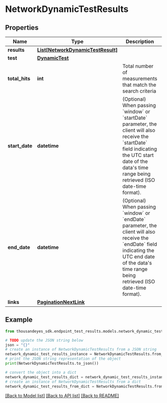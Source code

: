 # NetworkDynamicTestResults


## Properties

Name | Type | Description | Notes
------------ | ------------- | ------------- | -------------
**results** | [**List[NetworkDynamicTestResult]**](NetworkDynamicTestResult.md) |  | [optional] 
**test** | [**DynamicTest**](DynamicTest.md) |  | [optional] 
**total_hits** | **int** | Total number of measurements that match the search criteria | [optional] 
**start_date** | **datetime** | (Optional) When passing &#x60;window&#x60; or &#x60;startDate&#x60; parameter,  the client will also receive the &#x60;startDate&#x60; field indicating the UTC start date of the data&#39;s time range being retrieved  (ISO date-time format). | [optional] [readonly] 
**end_date** | **datetime** | (Optional) When passing &#x60;window&#x60; or &#x60;endDate&#x60; parameter,  the client will also receive the &#x60;endDate&#x60; field indicating the UTC end date of the data&#39;s time range being retrieved  (ISO date-time format). | [optional] [readonly] 
**links** | [**PaginationNextLink**](PaginationNextLink.md) |  | [optional] 

## Example

```python
from thousandeyes_sdk.endpoint_test_results.models.network_dynamic_test_results import NetworkDynamicTestResults

# TODO update the JSON string below
json = "{}"
# create an instance of NetworkDynamicTestResults from a JSON string
network_dynamic_test_results_instance = NetworkDynamicTestResults.from_json(json)
# print the JSON string representation of the object
print(NetworkDynamicTestResults.to_json())

# convert the object into a dict
network_dynamic_test_results_dict = network_dynamic_test_results_instance.to_dict()
# create an instance of NetworkDynamicTestResults from a dict
network_dynamic_test_results_from_dict = NetworkDynamicTestResults.from_dict(network_dynamic_test_results_dict)
```
[[Back to Model list]](../README.md#documentation-for-models) [[Back to API list]](../README.md#documentation-for-api-endpoints) [[Back to README]](../README.md)


